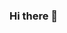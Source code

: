 ### Hi there 👋

<!--
**AIAlmatar/AIAlmatar** is a ✨ _special_ ✨ repository because its `README.md` (this file) appears on your GitHub profile.

Here are some ideas to get you started:

- 🌱 I’m currently learning MIPS ISA
- 💬 Ask me about Tarut
-->
